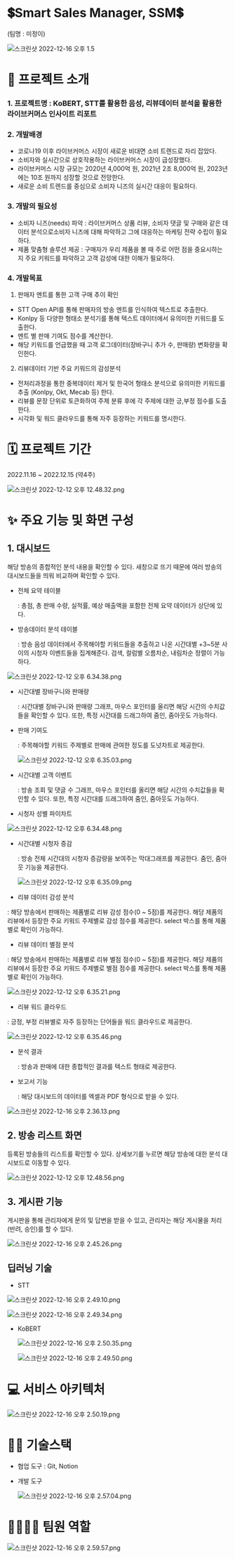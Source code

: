 # 💲Smart Sales Manager, SSM💲

(팀명 : 미정이)

![스크린샷 2022-12-16 오후 1.5](./README/1.png)

# 👀 프로젝트 소개

### 1. 프로젝트명 : KoBERT, STT를 활용한 음성, 리뷰데이터 분석을 활용한 라이브커머스 인사이트 리포트 

### 2. 개발배경

- 코로나19 이후 라이브커머스 시장이 새로운 비대면 소비 트렌드로 자리 잡았다.
- 소비자와 실시간으로 상호작용하는 라이브커머스 시장이 급성장했다.
- 라이브커머스 시장 규모는 2020년 4,000억 원, 2021년 2조 8,000억 원, 2023년에는 10조 원까지 성장할 것으로 전망한다.
- 새로운 소비 트렌드를 중심으로 소비자 니즈의 실시간 대응이 필요하다.

### 3. 개발의 필요성

- 소비자 니즈(needs) 파악
: 라이브커머스 상품 리뷰, 소비자 댓글 및 구매와 같은 데이터 분석으로소비자 니즈에 대해 파악하고 그에 대응하는 마케팅 전략 수립이 필요하다.
- 제품 맞춤형 솔루션 제공
: 구매자가 우리 제품을 볼 때 주로 어떤 점을 중요시하는지 주요 키워드를 파악하고 고객 감성에 대한 이해가 필요하다.

### 4. 개발목표

1. 판매자 멘트를 통한 고객 구매 추이 확인
- STT Open API를 통해 판매자의 방송 멘트를 인식하여 텍스트로 추출한다.
- Konlpy 등 다양한 형태소 분석기를 통해 텍스트 데이터에서 유의미한 키워드를 도출한다.
- 멘트 별 판매 기여도 점수를 계산한다.
- 해당 키워드를 언급했을 때 고객 로그데이터(장바구니 추가 수, 판매량) 변화량을 확인한다.

2. 리뷰데이터 기반 주요 키워드의 감성분석

- 전처리과정을 통한 중복데이터 제거 및 한국어 형태소 분석으로 유의미한 키워드를 추출 (Konlpy, Okt, Mecab 등) 한다.
- 리뷰를 문장 단위로 토큰화하여 주제 분류 후에 각 주제에 대한 긍,부정 점수를 도출한다.
- 시각화 및 워드 클라우드를 통해 자주 등장하는 키워드를 명시한다.

# 🗓️ 프로젝트 기간

2022.11.16 ~ 2022.12.15 (약4주)

![스크린샷 2022-12-12 오후 12.48.32.png](./README/2.png)

# ✨ 주요 기능 및 화면 구성

## 1. 대시보드

해당 방송의 종합적인 분석 내용을 확인할 수 있다. 새창으로 뜨기 때문에 여러 방송의 대시보드들을 띄워 비교하며 확인할 수 있다.

- 전체 요약 테이블
    
    : 총점, 총 판매 수량, 실적률, 예상 매출액을 포함한 전체 요약 데이터가 상단에 있다.
    
- 방송데이터 분석 테이블
    
    : 방송 음성 데이터에서 주목해야할 키워드들을 추출하고 나온 시간대별 +3~5분 사이의 시청자 이벤트들을 집계해준다. 검색, 컬럼별 오름차순, 내림차순 정렬이 가능하다.
    

![스크린샷 2022-12-12 오후 6.34.38.png](./README/3.png)

- 시간대별 장바구니와 판매량
    
    : 시간대별 장바구니와 판매량 그래프, 마우스 포인터를 올리면 해당 시간의 수치값들을 확인할 수 있다. 또한, 특정 시간대를 드래그하여 줌인, 줌아웃도 가능하다.
    
- 판매 기여도
    
    : 주목해야할 키워드 주제별로 판매에 관여한 정도를 도넛차트로 제공한다.
    
    ![스크린샷 2022-12-12 오후 6.35.03.png](./README/4.png)
    
- 시간대별 고객 이벤트
    
    : 방송 조회 및 댓글 수 그래프, 마우스 포인터를 올리면 해당 시간의 수치값들을 확인할 수 있다. 또한, 특정 시간대를 드래그하여 줌인, 줌아웃도 가능하다.
    
- 시청자 성별 파이차트

![스크린샷 2022-12-12 오후 6.34.48.png](./README/5.png)

- 시간대별 시청자 증감
    
    : 방송 전체 시간대의 시청자 증감량을 보여주는 막대그래프를 제공한다. 줌인, 줌아웃 기능을 제공한다.
    
    ![스크린샷 2022-12-12 오후 6.35.09.png](./README/6.png)
    
- 리뷰 데이터 감성 분석

: 해당 방송에서 판매하는 제품별로 리뷰 감성 점수(0 ~ 5점)를 제공한다. 해당 제품의 리뷰에서 등장한 주요 키워드 주제별로 감성 점수를 제공한다. select 박스를 통해 제품별로 확인이 가능하다.

- 리뷰 데이터 별점 분석

: 해당 방송에서 판매하는 제품별로 리뷰 별점 점수(0 ~ 5점)를 제공한다. 해당 제품의 리뷰에서 등장한 주요 키워드 주제별로 별점 점수를 제공한다. select 박스를 통해 제품별로 확인이 가능하다.

![스크린샷 2022-12-12 오후 6.35.21.png](./README/7.png)

- 리뷰 워드 클라우드

: 긍정, 부정 리뷰별로 자주 등장하는 단어들을 워드 클라우드로 제공한다.

![스크린샷 2022-12-12 오후 6.35.46.png](./README/8.png)

- 분석 결과
    
    : 방송과 판매에 대한 종합적인 결과를 텍스트 형태로 제공한다.
    
- 보고서 기능
    
    : 해당 대시보드의 데이터를 엑셀과 PDF 형식으로 받을 수 있다.
    

![스크린샷 2022-12-16 오후 2.36.13.png](./README/9.png)

## 2. 방송 리스트 화면

등록된 방송들의 리스트를 확인할 수 있다. 상세보기를 누르면 해당 방송에 대한 분석 대시보드로 이동할 수 있다.

![스크린샷 2022-12-12 오후 12.48.56.png](./README/10.png)

## 3. 게시판 기능

게시판을 통해 관리자에게 문의 및 답변을 받을 수 있고, 관리자는 해당 게시물을 처리(반려, 승인)를 할 수 있다.

![스크린샷 2022-12-16 오후 2.45.26.png](./README/11.png)

## 딥러닝 기술

- STT

![스크린샷 2022-12-16 오후 2.49.10.png](./README/12.png)

![스크린샷 2022-12-16 오후 2.49.34.png](./README/13.png)

- KoBERT
    
    ![스크린샷 2022-12-16 오후 2.50.35.png](./README/14.png)
    
    ![스크린샷 2022-12-16 오후 2.49.50.png](./README/15.png)
    

# 💻 서비스 아키텍처

![스크린샷 2022-12-16 오후 2.50.19.png](./README/16.png)

# 💪🏻 기술스택

- 협업 도구 : Git, Notion
- 개발 도구
    
    ![스크린샷 2022-12-16 오후 2.57.04.png](./README/17.png)
    

# 👨‍👩‍👦‍👦 팀원 역할

![스크린샷 2022-12-16 오후 2.59.57.png](./README/18.png)
